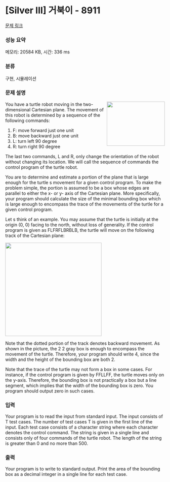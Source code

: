 # [Silver III] 거북이 - 8911 

[문제 링크](https://www.acmicpc.net/problem/8911) 

### 성능 요약

메모리: 20584 KB, 시간: 336 ms

### 분류

구현, 시뮬레이션

### 문제 설명

<p><img alt="" src="https://www.acmicpc.net/upload/images/turtle2(1).png" style="float:right; height:139px; width:183px">You have a turtle robot moving in the two-dimensional Cartesian plane. The movement of this robot is determined by a sequence of the following commands:</p>

<ol>
	<li>F: move forward just one unit</li>
	<li>B: move backward just one unit</li>
	<li>L: turn left 90 degree</li>
	<li>R: turn right 90 degree</li>
</ol>

<p>The last two commands, L and R, only change the orientation of the robot without changing its location. We will call the sequence of commands the control program of the turtle robot. </p>

<p>You are to determine and estimate a portion of the plane that is large enough for the turtle s movement for a given control program. To make the problem simple, the portion is assumed to be a box whose edges are parallel to either the x- or y- axis of the Cartesian plane. More specifically, your program should calculate the size of the minimal bounding box which is large enough to encompass the trace of the movements of the turtle for a given control program.</p>

<p>Let s think of an example. You may assume that the turtle is initially at the origin (0, 0) facing to the north, without loss of generality. If the control program is given as FLFRFLBRBLB, the turtle will move on the following track of the Cartesian plane:</p>

<p><img alt="" src="https://www.acmicpc.net/upload/images/turtle.png" style="height:294px; width:304px"></p>

<p>Note that the dotted portion of the track denotes backward movement. As shown in the picture, the 2 2 gray box is enough to encompass the movement of the turtle. Therefore, your program should write 4, since the width and the height of the bounding box are both 2.</p>

<p>Note that the trace of the turtle may not form a box in some cases. For instance, if the control program is given by FFLLFF, the turtle moves only on the y-axis. Therefore, the bounding box is not practically a box but a line segment, which implies that the width of the bounding box is zero. You program should output zero in such cases.</p>

### 입력 

 <p>Your program is to read the input from standard input. The input consists of T test cases. The number of test cases T is given in the first line of the input. Each test case consists of a character string where each character denotes the control command. The string is given in a single line and consists only of four commands of the turtle robot. The length of the string is greater than 0 and no more than 500.</p>

### 출력 

 <p>Your program is to write to standard output. Print the area of the bounding box as a decimal integer in a single line for each test case.</p>

